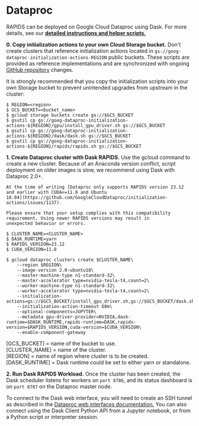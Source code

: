 # Dataproc

RAPIDS can be deployed on Google Cloud Dataproc using Dask. For more details, see our **[detailed instructions and
helper scripts.](https://github.com/GoogleCloudDataproc/initialization-actions/tree/master/rapids)**

**0. Copy initialization actions to your own Cloud Storage bucket.** Don't create clusters that reference initialization
actions located in `gs://goog-dataproc-initialization-actions-REGION` public buckets. These scripts are provided as
reference implementations and are synchronized with ongoing [GitHub
repository](https://github.com/GoogleCloudDataproc/initialization-actions) changes.

It is strongly recommended that you copy the initialization scripts into your own Storage bucket to prevent unintended
upgrades from upstream in the cluster:

```console
$ REGION=<region>
$ GCS_BUCKET=<bucket_name>
$ gcloud storage buckets create gs://$GCS_BUCKET
$ gsutil cp gs://goog-dataproc-initialization-actions-${REGION}/gpu/install_gpu_driver.sh gs://$GCS_BUCKET
$ gsutil cp gs://goog-dataproc-initialization-actions-${REGION}/dask/dask.sh gs://$GCS_BUCKET
$ gsutil cp gs://goog-dataproc-initialization-actions-${REGION}/rapids/rapids.sh gs://$GCS_BUCKET

```

**1. Create Dataproc cluster with Dask RAPIDS.** Use the gcloud command to create a new cluster. Because of an Anaconda
version conflict, script deployment on older images is slow, we recommend using Dask with Dataproc 2.0+.

```{warning}
At the time of writing [Dataproc only supports RAPIDS version 23.12 and earlier with CUDA<=11.8 and Ubuntu
18.04](https://github.com/GoogleCloudDataproc/initialization-actions/issues/1137).

Please ensure that your setup complies with this compatibility requirement. Using newer RAPIDS versions may result in
unexpected behavior or errors.
```

```console
$ CLUSTER_NAME=<CLUSTER_NAME>
$ DASK_RUNTIME=yarn
$ RAPIDS_VERSION=23.12
$ CUDA_VERSION=11.8

$ gcloud dataproc clusters create $CLUSTER_NAME\
    --region $REGION\
    --image-version 2.0-ubuntu18\
    --master-machine-type n1-standard-32\
    --master-accelerator type=nvidia-tesla-t4,count=2\
    --worker-machine-type n1-standard-32\
    --worker-accelerator type=nvidia-tesla-t4,count=2\
    --initialization-actions=gs://$GCS_BUCKET/install_gpu_driver.sh,gs://$GCS_BUCKET/dask.sh,gs://$GCS_BUCKET/rapids.sh\
    --initialization-action-timeout 60m\
    --optional-components=JUPYTER\
    --metadata gpu-driver-provider=NVIDIA,dask-runtime=$DASK_RUNTIME,rapids-runtime=DASK,rapids-version=$RAPIDS_VERSION,cuda-version=$CUDA_VERSION\
    --enable-component-gateway

```

[GCS_BUCKET] = name of the bucket to use.\
[CLUSTER_NAME] = name of the cluster.\
[REGION] = name of region where cluster is to be created.\
[DASK_RUNTIME] = Dask runtime could be set to either yarn or standalone.

**2. Run Dask RAPIDS Workload.** Once the cluster has been created, the Dask scheduler listens for workers on `port
8786`, and its status dashboard is on `port 8787` on the Dataproc master node.

To connect to the Dask web interface, you will need to create an SSH tunnel as described in the [Dataproc web interfaces
documentation.](https://cloud.google.com/dataproc/docs/concepts/accessing/cluster-web-interfaces) You can also connect
using the Dask Client Python API from a Jupyter notebook, or from a Python script or interpreter session.

```{relatedexamples}

```
